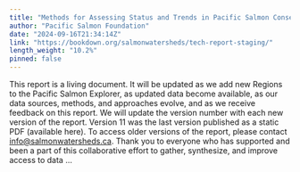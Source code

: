 ```yaml
---
title: "Methods for Assessing Status and Trends in Pacific Salmon Conservation Units and their Freshwater Habitats"
author: "Pacific Salmon Foundation"
date: "2024-09-16T21:34:14Z"
link: "https://bookdown.org/salmonwatersheds/tech-report-staging/"
length_weight: "10.2%"
pinned: false
---
```


This report is a living document. It will be updated as we add new Regions to the Pacific Salmon Explorer, as updated data become available, as our data sources, methods, and approaches evolve, and as we receive feedback on this report. We will update the version number with each new version of the report. Version 11 was the last version published as a static PDF (available here). To access older versions of the report, please contact info@salmonwatersheds.ca. Thank you to everyone who has supported and been a part of this collaborative effort to gather, synthesize, and improve access to data  ...

